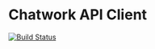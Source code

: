 # Chatwork API Client

[![Build Status](https://travis-ci.org/kitchenu/chatwork-php.svg?branch=master)](https://travis-ci.org/kitchenu/chatwork-php)

